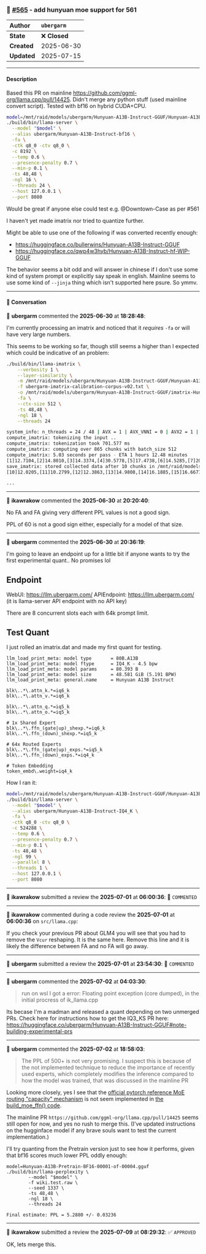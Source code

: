 ### 🔀 [#565](https://github.com/ikawrakow/ik_llama.cpp/pull/565) - add hunyuan moe support for 561

| **Author** | `ubergarm` |
| :--- | :--- |
| **State** | ❌ **Closed** |
| **Created** | 2025-06-30 |
| **Updated** | 2025-07-15 |

---

#### Description

Based this PR on mainline https://github.com/ggml-org/llama.cpp/pull/14425. Didn't merge any python stuff (used mainline convert script). Tested with bf16 on hybrid CUDA+CPU.

```bash
model=/mnt/raid/models/ubergarm/Hunyuan-A13B-Instruct-GGUF/Hunyuan-A13B-Instruct-BF16-00001-of-00004.gguf
./build/bin/llama-server \
  --model "$model" \
  --alias ubergarm/Hunyuan-A13B-Instruct-bf16 \
  -fa \
  -ctk q8_0 -ctv q8_0 \
  -c 8192 \
  --temp 0.6 \
  --presence-penalty 0.7 \
  --min-p 0.1 \
  -ts 48,48 \
  -ngl 16 \
  --threads 24 \
  --host 127.0.0.1 \
  --port 8080
```

Would be great if anyone else could test e.g. @Downtown-Case as per #561 

I haven't yet made imatrix nor tried to quantize further.

Might be able to use one of the following if was converted recently enough:
* https://huggingface.co/bullerwins/Hunyuan-A13B-Instruct-GGUF
* https://huggingface.co/qwp4w3hyb/Hunyuan-A13B-Instruct-hf-WIP-GGUF

The behavior seems a bit odd and will answer in chinese if I don't use some kind of system prompt or explicitly say speak in english. Mainline seems to use some kind of `--jinja` thing which isn't supported here psure. So ymmv.

---

#### 💬 Conversation

👤 **ubergarm** commented the **2025-06-30** at **18:28:48**:<br>

I'm currently processing an imatrix and noticed that it *requires* `-fa` or will have very large numbers.

This seems to be working so far, though still seems a higher than I expected which could be indicative of an problem:

```bash
./build/bin/llama-imatrix \
    --verbosity 1 \
    --layer-similarity \
    -m /mnt/raid/models/ubergarm/Hunyuan-A13B-Instruct-GGUF/Hunyuan-A13B-Instruct-BF16-00001-of-00004.gguf \
    -f ubergarm-imatrix-calibration-corpus-v02.txt \
    -o /mnt/raid/models/ubergarm/Hunyuan-A13B-Instruct-GGUF/imatrix-Hunyuan-A13B-Instruct-BF16.dat \
    -fa \
    --ctx-size 512 \
    -ts 48,48 \
    -ngl 18 \
    --threads 24

system_info: n_threads = 24 / 48 | AVX = 1 | AVX_VNNI = 0 | AVX2 = 1 | AVX512 = 1 | AVX512_VBMI = 1 | AVX512_VNNI = 1 | AVX512_BF16 = 1 | FMA = 1 | NEON = 0 | SVE = 0 | ARM_FMA = 0 | F16C = 1 | FP16_VA = 0 | WASM_SIMD = 0 | BLAS = 1 | SSE3 = 1 | SSSE3 = 1 | VSX = 0 | MATMUL_INT8 = 0 | LLAMAFILE = 1 |
compute_imatrix: tokenizing the input ..
compute_imatrix: tokenization took 701.577 ms
compute_imatrix: computing over 865 chunks with batch_size 512
compute_imatrix: 5.03 seconds per pass - ETA 1 hours 12.48 minutes
[1]12.7104,[2]14.8010,[3]14.3374,[4]30.5778,[5]17.4738,[6]14.5285,[7]20.2402,[8]14.9318,[9]11.7604,
save_imatrix: stored collected data after 10 chunks in /mnt/raid/models/ubergarm/Hunyuan-A13B-Instruct-GGUF/imatrix-Hunyuan-A13B-Instruct-BF16.dat
[10]12.0205,[11]10.2799,[12]12.3863,[13]14.9808,[14]16.1885,[15]16.6677,[16]20.9547,[17]19.1613,[18]17.4531,[19]15.5200,

...
```

---

👤 **ikawrakow** commented the **2025-06-30** at **20:20:40**:<br>

No FA and FA giving very different PPL values is not a good sign.

PPL of 60 is not a good sign either, especially for a model of that size.

---

👤 **ubergarm** commented the **2025-06-30** at **20:36:19**:<br>

I'm going to leave an endpoint up for a little bit if anyone wants to try the first experimental quant.. No promises lol

## Endpoint
WebUI: https://llm.ubergarm.com/
APIEndpoint: https://llm.ubergarm.com/ (it is llama-server API endpoint with no API key)

There are 8 concurrent slots each with 64k prompt limit.

## Test Quant
I just rolled an imatrix.dat and made my first quant for testing.
```
llm_load_print_meta: model type       = 80B.A13B
llm_load_print_meta: model ftype      = IQ4_K - 4.5 bpw
llm_load_print_meta: model params     = 80.393 B
llm_load_print_meta: model size       = 48.581 GiB (5.191 BPW)
llm_load_print_meta: general.name     = Hunyuan A13B Instruct
```

```
blk\..*\.attn_k.*=iq6_k
blk\..*\.attn_v.*=iq6_k

blk\..*\.attn_q.*=iq5_k
blk\..*\.attn_o.*=iq5_k

# 1x Shared Expert
blk\..*\.ffn_(gate|up)_shexp.*=iq6_k
blk\..*\.ffn_(down)_shexp.*=iq5_k

# 64x Routed Experts
blk\..*\.ffn_(gate|up)_exps.*=iq5_k
blk\..*\.ffn_(down)_exps.*=iq4_k

# Token Embedding
token_embd\.weight=iq4_k
```

How I ran it:
```bash
model=/mnt/raid/models/ubergarm/Hunyuan-A13B-Instruct-GGUF/Hunyuan-A13B-Instruct-IQ4_K.gguf
./build/bin/llama-server \
  --model "$model" \
  --alias ubergarm/Hunyuan-A13B-Instruct-IQ4_K \
  -fa \
  -ctk q8_0 -ctv q8_0 \
  -c 524288 \
  --temp 0.6 \
  --presence-penalty 0.7 \
  --min-p 0.1 \
  -ts 48,48 \
  -ngl 99 \
  --parallel 8 \
  --threads 1 \
  --host 127.0.0.1 \
  --port 8080
```

---

👤 **ikawrakow** submitted a review the **2025-07-01** at **06:00:36**: 💬 `COMMENTED`

---

👤 **ikawrakow** commented during a code review the **2025-07-01** at **06:00:36** on `src/llama.cpp`:<br>

If you check your previous PR about GLM4 you will see that you had to remove the `Vcur` reshaping. It is the same here. Remove this line and it is likely the difference between FA and no FA will go away.

---

👤 **ubergarm** submitted a review the **2025-07-01** at **23:54:30**: 💬 `COMMENTED`

---

👤 **ubergarm** commented the **2025-07-02** at **04:03:30**:<br>

> run on wsl I got a error: Floating point exception (core dumped), in the initial procress of ik_llama.cpp

Its becase I'm a madman and released a quant depending on two unmerged PRs. Check here for instructions how to get the IQ3_KS PR here: https://huggingface.co/ubergarm/Hunyuan-A13B-Instruct-GGUF#note-building-experimental-prs

---

👤 **ubergarm** commented the **2025-07-02** at **18:58:03**:<br>

> The PPL of 500+ is not very promising. I suspect this is because of the not implemented technique to reduce the importance of recently used experts, which completely modifies the inference compared to how the model was trained, that was discussed in the mainline PR

Looking more closely, yes I see that the [official pytorch reference MoE routing "capacity" mechanism](https://github.com/Tencent-Hunyuan/Hunyuan-A13B/blob/95becb636c3ab95f203e10c51c5f090040886577/models/modeling_hunyuan.py#L74) is not seem implemented in [the build_moe_ffn() code](https://github.com/ubergarm/ik_llama.cpp/blob/ug/hunyuan-moe-2/src/llama.cpp#L9855).

The mainline PR `https://github.com/ggml-org/llama.cpp/pull/14425` seems still open for now, and yes no rush to merge this. (I've updated instructions on the hugginface model if any brave souls want to test the current implementation.)

I'll try quanting from the Pretrain version just to see how it performs, given that bf16 scores much lower PPL oddly enough:
```
model=Hunyuan-A13B-Pretrain-BF16-00001-of-00004.gguf
./build/bin/llama-perplexity \
        --model "$model" \
        -f wiki.test.raw \
        --seed 1337 \
        -ts 48,48 \
        -ngl 18 \
        --threads 24

Final estimate: PPL = 5.2880 +/- 0.03236
```

---

👤 **ikawrakow** submitted a review the **2025-07-09** at **08:29:32**: ✅ `APPROVED`<br>

OK, lets merge this.